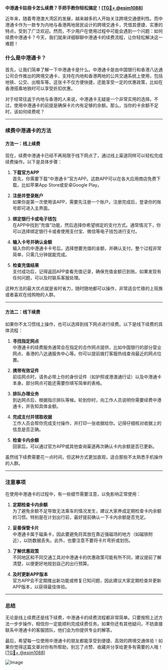 **中港通卡註冊卡怎么续费？手把手教你轻松搞定！[[TG💪+ @esim1088](https://t.me/s/esim1088)]**

近年来，随着粤港澳大湾区的发展，越来越多的人开始关注跨境交通便利性。而中港通卡作为一款专为内地与香港两地居民设计的跨境交通卡，凭借其便捷、实惠的特点，受到了广泛欢迎。然而，不少用户在使用过程中可能会遇到一个问题：如何续费中港通卡？今天，我们就来详细聊聊中港通卡的续费流程，让你轻松解决这一难题！

### 什么是中港通卡？

首先，让我们简单了解一下中港通卡是什么。中港通卡是由中国银行和香港八达通公司合作推出的跨境交通卡，支持在内地和香港两地的公共交通系统上使用，包括地铁、公交、出租车等。这张卡不仅方便快捷，还能享受一定的优惠政策，比如在香港搭乘地铁时可以享受折扣优惠。

对于经常往返于内地与香港的人来说，中港通卡无疑是一个非常实用的选择。不过，使用中港通卡的前提是确保卡片内有足够的余额。那么，当你的卡余额不足时，该如何续费呢？

---

### 续费中港通卡的方法

#### 方法一：线上续费

现在，续费中港通卡已经不再局限于线下网点了，通过线上渠道同样可以轻松完成续费操作。以下是具体步骤：

1. **下载官方APP**  
   首先，你需要下载“中港通卡”官方APP。这款APP可以在各大应用商店免费下载，比如苹果App Store或安卓Google Play。

2. **注册并登录账户**  
   如果你是第一次使用该APP，需要先注册一个账户。注册完成后，登录你的账号即可进入主界面。

3. **绑定银行卡或电子钱包**  
   在APP中找到“充值”功能，然后选择你希望绑定的支付方式。通常情况下，你可以选择绑定银行卡或者使用支付宝、微信等电子钱包进行支付。

4. **输入卡号并确认金额**  
   输入你的中港通卡卡号后，选择想要充值的金额，并确认支付。整个过程非常简单，只需几分钟就能完成。

5. **检查充值结果**  
   支付成功后，记得返回APP查看充值记录，确保充值金额已到账。如果发现有任何问题，可以及时联系客服处理。

这种方法的最大优点就是省时省力，随时随地都可以操作，非常适合忙碌的上班族或者喜欢在线购物的人群。

---

#### 方法二：线下续费

如果你不太习惯线上操作，也可以选择到线下网点进行续费。以下是线下续费的具体流程：

1. **寻找指定网点**  
   中港通卡的续费服务通常会在指定的合作网点提供，比如中国银行的部分营业网点、香港的八达通服务中心等。你可以提前拨打客服热线查询最近的网点位置。

2. **携带有效证件**  
   前往网点时，请务必带上你的身份证件（如护照或港澳通行证）以及中港通卡本身。部分网点可能还需要你填写简单的表格。

3. **排队办理业务**  
   到达网点后，根据指示排队等候。轮到你时，向工作人员说明你需要续费中港通卡，并告知具体金额。

4. **完成支付并领取收据**  
   工作人员会帮你完成支付操作，并打印一张收据给你。记得仔细核对收据上的信息是否正确。

5. **检查卡内余额**  
   回家后，可以通过官方APP或其他查询渠道再次确认卡内余额是否已更新。

虽然线下续费需要花一点时间，但这种方式更加直观，适合那些不太熟悉手机操作的人群。

---

### 注意事项

在使用中港通卡的过程中，有一些细节需要注意，以免影响正常使用：

1. **定期检查卡内余额**  
   为了避免余额不足导致无法乘车的情况发生，建议大家养成定期检查卡内余额的习惯。特别是在计划出行前，最好提前确认一下卡内余额是否充足。

2. **妥善保管卡片**  
   中港通卡属于磁条卡，因此要避免将其放在靠近强磁场的地方（如磁铁附近），以防数据丢失。此外，也要注意不要将卡片弯折或划伤。

3. **了解优惠政策**  
   不同地区和不同交通工具对中港通卡的优惠政策可能有所不同，建议提前了解清楚，以便更好地规划自己的出行预算。

4. **及时更新APP版本**  
   官方APP会不定期推出新功能或修复已知问题，因此建议大家定期检查并更新APP版本，以获得最佳体验。

---

### 总结

无论是线上续费还是线下续费，中港通卡的续费流程都非常简单。只要按照上述方法一步步操作，相信你一定能顺利完成续费任务。如果你还有其他疑问，不妨直接联系中港通卡的客服团队，他们会为你提供专业的解答。

最后，希望每一位使用中港通卡的朋友都能享受到便捷、高效的跨境交通体验！如果你觉得这篇文章对你有所帮助，别忘了点赞、收藏并分享给更多有需要的人哦！[[TG💪+ @esim1088](https://t.me/s/esim1088)]  

![Image](https://i.postimg.cc/4NQfJmqS/Snipaste-2025-05-13-00-14-12.png)